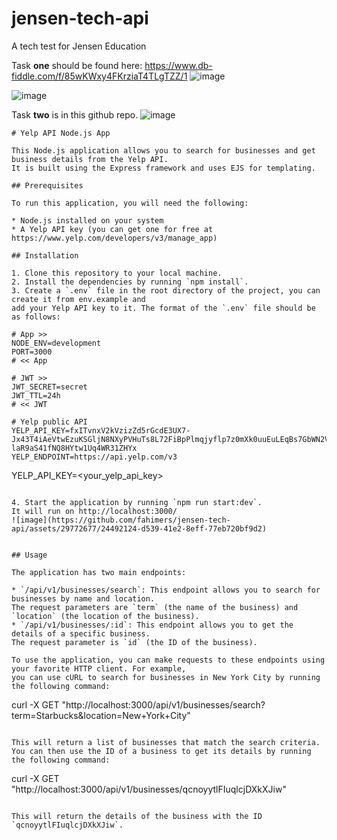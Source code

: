 # jensen-tech-api
A tech test for Jensen Education

Task **one** should be found here: 
https://www.db-fiddle.com/f/85wKWxy4FKrziaT4TLgTZZ/1
![image](https://github.com/fahimers/jensen-tech-api/assets/29772677/63d4a081-f803-46f5-b5c2-7e9943933333)

![image](https://github.com/fahimers/jensen-tech-api/assets/29772677/76014569-3652-49d5-ac5e-93c3fbd8c0ef)



Task **two** is in this github repo.
![image](https://github.com/fahimers/jensen-tech-api/assets/29772677/b181989f-ea43-4bd8-83af-193fadf2dd14)

```
# Yelp API Node.js App

This Node.js application allows you to search for businesses and get business details from the Yelp API.
It is built using the Express framework and uses EJS for templating.

## Prerequisites

To run this application, you will need the following:

* Node.js installed on your system
* A Yelp API key (you can get one for free at https://www.yelp.com/developers/v3/manage_app)

## Installation

1. Clone this repository to your local machine.
2. Install the dependencies by running `npm install`.
3. Create a `.env` file in the root directory of the project, you can create it from env.example and
add your Yelp API key to it. The format of the `.env` file should be as follows:

# App >>
NODE_ENV=development
PORT=3000
# << App

# JWT >>
JWT_SECRET=secret
JWT_TTL=24h
# << JWT

# Yelp public API
YELP_API_KEY=fxITvnxV2kVzizZd5rGcdE3UX7-Jx43T4iAeVtwEzuKSGljN8NXyPVHuTs8L72FiBpPlmqjyflp7z0mXk0uuEuLEqBs7GbWN2VF-laR9aS41fNQ8HYtw1Uq4WR31ZHYx
YELP_ENDPOINT=https://api.yelp.com/v3

```
YELP_API_KEY=<your_yelp_api_key>

```

4. Start the application by running `npm run start:dev`.
It will run on http://localhost:3000/
![image](https://github.com/fahimers/jensen-tech-api/assets/29772677/24492124-d539-41e2-8eff-77eb720bf9d2)


## Usage

The application has two main endpoints:

* `/api/v1/businesses/search`: This endpoint allows you to search for businesses by name and location.
The request parameters are `term` (the name of the business) and `location` (the location of the business).
* `/api/v1/businesses/:id`: This endpoint allows you to get the details of a specific business.
The request parameter is `id` (the ID of the business).

To use the application, you can make requests to these endpoints using your favorite HTTP client. For example,
you can use cURL to search for businesses in New York City by running the following command:

```
curl -X GET "http://localhost:3000/api/v1/businesses/search?term=Starbucks&location=New+York+City"
```

This will return a list of businesses that match the search criteria. You can then use the ID of a business to get its details by running the following command:

```
curl -X GET "http://localhost:3000/api/v1/businesses/qcnoyytlFIuqlcjDXkXJiw"
```

This will return the details of the business with the ID `qcnoyytlFIuqlcjDXkXJiw`.

